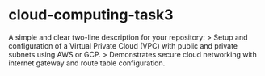 # cloud-computing-task3
A simple and clear two-line description for your repository:  > Setup and configuration of a Virtual Private Cloud (VPC) with public and private subnets using AWS or GCP. > Demonstrates secure cloud networking with internet gateway and route table configuration.
